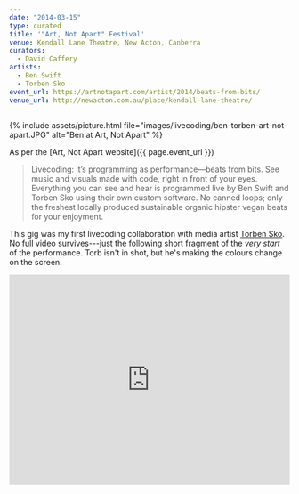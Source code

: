 ```yaml
---
date: "2014-03-15"
type: curated
title: '"Art, Not Apart" Festival'
venue: Kendall Lane Theatre, New Acton, Canberra
curators:
  - David Caffery
artists:
  - Ben Swift
  - Torben Sko
event_url: https://artnotapart.com/artist/2014/beats-from-bits/
venue_url: http://newacton.com.au/place/kendall-lane-theatre/
---
```


{% include assets/picture.html file="images/livecoding/ben-torben-art-not-apart.JPG" alt="Ben at Art,
Not Apart" %}

As per the [Art, Not Apart website]({{ page.event_url }})

> Livecoding: it’s programming as performance—beats from bits. See music and
> visuals made with code, right in front of your eyes. Everything you can see
> and hear is programmed live by Ben Swift and Torben Sko using their own custom
> software. No canned loops; only the freshest locally produced sustainable
> organic hipster vegan beats for your enjoyment.

This gig was my first livecoding collaboration with media artist
[Torben Sko](https://torbensko.com/). No full video survives---just the
following short fragment of the _very start_ of the performance. Torb isn't in
shot, but he's making the colours change on the screen.

<div style="padding:75% 0 0 0;position:relative;"><iframe src="https://player.vimeo.com/video/319671775?color=be2edd" style="position:absolute;top:0;left:0;width:100%;height:100%;" frameborder="0" webkitallowfullscreen mozallowfullscreen allowfullscreen></iframe></div><script src="https://player.vimeo.com/api/player.js"></script>
